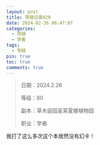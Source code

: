 ```yaml
---
layout: post
title: 导随记录829
date: 2024-02-26 06:47:07
categories:
  - 导随
  - 学者
tags:
  - 导随
pin: true
toc: true
comments: true
---
```

> 日期：2024.2.26
>
> 等级：60
>
> 副本：草木庭园圣茉夏娜植物园
>
> 职业：学者

我打了这么多次这个本居然没有幻卡！